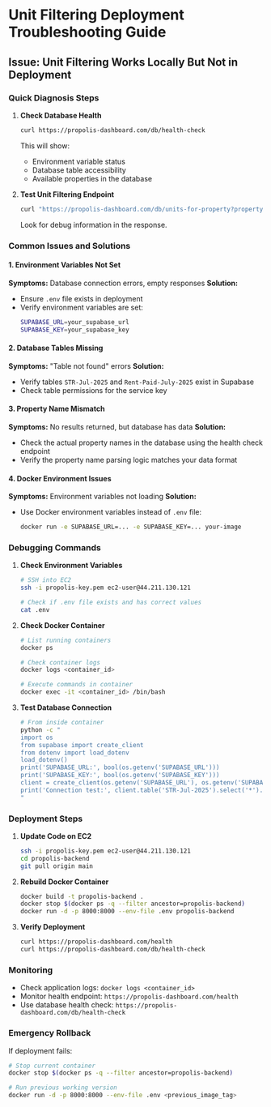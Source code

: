 # Unit Filtering Deployment Troubleshooting Guide

## Issue: Unit Filtering Works Locally But Not in Deployment

### Quick Diagnosis Steps

1. **Check Database Health**
   ```bash
   curl https://propolis-dashboard.com/db/health-check
   ```
   This will show:
   - Environment variable status
   - Database table accessibility
   - Available properties in the database

2. **Test Unit Filtering Endpoint**
   ```bash
   curl "https://propolis-dashboard.com/db/units-for-property?property=YourPropertyName"
   ```
   Look for debug information in the response.

### Common Issues and Solutions

#### 1. Environment Variables Not Set
**Symptoms:** Database connection errors, empty responses
**Solution:** 
- Ensure `.env` file exists in deployment
- Verify environment variables are set:
  ```bash
  SUPABASE_URL=your_supabase_url
  SUPABASE_KEY=your_supabase_key
  ```

#### 2. Database Tables Missing
**Symptoms:** "Table not found" errors
**Solution:**
- Verify tables `STR-Jul-2025` and `Rent-Paid-July-2025` exist in Supabase
- Check table permissions for the service key

#### 3. Property Name Mismatch
**Symptoms:** No results returned, but database has data
**Solution:**
- Check the actual property names in the database using the health check endpoint
- Verify the property name parsing logic matches your data format

#### 4. Docker Environment Issues
**Symptoms:** Environment variables not loading
**Solution:**
- Use Docker environment variables instead of `.env` file:
  ```bash
  docker run -e SUPABASE_URL=... -e SUPABASE_KEY=... your-image
  ```

### Debugging Commands

1. **Check Environment Variables**
   ```bash
   # SSH into EC2
   ssh -i propolis-key.pem ec2-user@44.211.130.121
   
   # Check if .env file exists and has correct values
   cat .env
   ```

2. **Check Docker Container**
   ```bash
   # List running containers
   docker ps
   
   # Check container logs
   docker logs <container_id>
   
   # Execute commands in container
   docker exec -it <container_id> /bin/bash
   ```

3. **Test Database Connection**
   ```bash
   # From inside container
   python -c "
   import os
   from supabase import create_client
   from dotenv import load_dotenv
   load_dotenv()
   print('SUPABASE_URL:', bool(os.getenv('SUPABASE_URL')))
   print('SUPABASE_KEY:', bool(os.getenv('SUPABASE_KEY')))
   client = create_client(os.getenv('SUPABASE_URL'), os.getenv('SUPABASE_KEY'))
   print('Connection test:', client.table('STR-Jul-2025').select('*').limit(1).execute())
   "
   ```

### Deployment Steps

1. **Update Code on EC2**
   ```bash
   ssh -i propolis-key.pem ec2-user@44.211.130.121
   cd propolis-backend
   git pull origin main
   ```

2. **Rebuild Docker Container**
   ```bash
   docker build -t propolis-backend .
   docker stop $(docker ps -q --filter ancestor=propolis-backend)
   docker run -d -p 8000:8000 --env-file .env propolis-backend
   ```

3. **Verify Deployment**
   ```bash
   curl https://propolis-dashboard.com/health
   curl https://propolis-dashboard.com/db/health-check
   ```

### Monitoring

- Check application logs: `docker logs <container_id>`
- Monitor health endpoint: `https://propolis-dashboard.com/health`
- Use database health check: `https://propolis-dashboard.com/db/health-check`

### Emergency Rollback

If deployment fails:
```bash
# Stop current container
docker stop $(docker ps -q --filter ancestor=propolis-backend)

# Run previous working version
docker run -d -p 8000:8000 --env-file .env <previous_image_tag>
```
